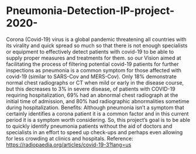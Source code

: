 # Pneumonia-Detection-IP-project-2020-
Corona (Covid-19) virus is a global pandemic threatening all countries with its virality and quick spread so much so that there is not enough specialists or equipment to effectively detect patients with covid-19 to be able to supply proper measures and treatments for them.
so our Vision aimed at facilitating the process of filtering potential covid-19 patients for further inspections as pneumonia is a common symptom for those affected with covid-19 (similar to SARS-Cov and MERS-Cov).
Only 18% demonstrate normal chest radiographs or CT when mild or early in the disease course, but this decreases to 3% in severe disease, of patients with COVID-19 requiring hospitalization, 69% had an abnormal chest radiograph at the initial time of admission, and 80% had radiographic abnormalities sometime during hospitalization.
Benefits:
Although pneumonia isn’t a symptom that certainly identifies a corona patient it is a common factor and in this current period it is a symptom worth considering.
So, this project’s goal is to be able to quickly identify pneumonia patients without the aid of doctors and specialists in an effort to speed up check-ups and perhaps even allowing for less crowding at clinics and hospitals.
Reference:
https://radiopaedia.org/articles/covid-19-3?lang=us
